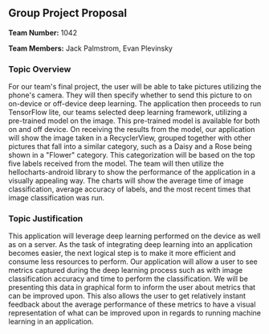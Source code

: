 ## Group Project Proposal

**Team Number:** 1042

**Team Members:** Jack Palmstrom, Evan Plevinsky

### Topic Overview

For our team's final project, the user will be able to take pictures utilizing the phone's camera. They
will then specify whether to send this picture to on on-device or off-device deep learning. The
application then proceeds to run TensorFlow lite, our teams selected deep learning framework, utilizing
a pre-trained model on the image. This pre-trained model is available for both on and off device. On
receiving the results from the model, our application will show the image taken in a RecyclerView,
grouped together with other pictures that fall into a similar category, such as a Daisy and a Rose
being shown in a "Flower" category. This categorization will be based on the top five labels received
from the model. The team will then utilize the hellocharts-android library to show the performance of
the application in a visually appealing way. The charts will show the average time of image
classification, average accuracy of labels, and the most recent times that image classification was run.

### Topic Justification

This application will leverage deep learning performed on the device as well as on a server. As the task
of integrating deep learning into an application becomes easier, the next logical step is to make it 
more efficient and consume less resources to perform. Our application will allow a user to see metrics
captured during the deep learning process such as with image classification accuracy and time to perform
the classification. We will be presenting this data in graphical form to inform the user about metrics
that can be improved upon. This also allows the user to get relatively instant feedback about the 
average performance of these metrics to have a visual representation of what can be improved upon 
in regards to running machine learning in an application.